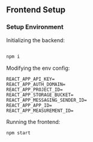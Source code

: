 ## Frontend Setup

### Setup Environment

Initializing the backend:

```bash

npm i

```

Modifying the env config:

```
REACT_APP_API_KEY=
REACT_APP_AUTH_DOMAIN=
REACT_APP_PROJECT_ID=
REACT_APP_STORAGE_BUCKET=
REACT_APP_MESSAGING_SENDER_ID=
REACT_APP_APP_ID=
REACT_APP_MEASUREMENT_ID=
```

Running the frontend:

```bash
npm start
```
